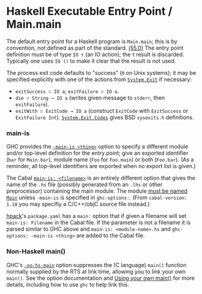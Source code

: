 Haskell Executable Entry Point / Main.main
==========================================

The default entry point for a Haskell program is `Main.main`; this is by
convention, not defined as part of the standard. [(§5.0)][h2010 5.0] The
entry point definition must be of type `IO τ` (an IO action); the τ result
is discarded. Typically one uses `IO ()` to make it clear that the result
is not used.

The process exit code defaults to "success" (`0` on Unix systems); it may
be specified explicitly with one of the actions from [`System.Exit`] if
necessary:
- `exitSuccess ∷ IO a`; `exitFailure ∷ IO a`.
- `die ∷ String → IO a`
  (writes given message to `stderr`, then `exitFailure`).
- `exitWith ∷ ExitCode → IO a`
  (construct `ExitCode` with `ExitSuccess` or `ExitFailure Int`).
  [`System.Exit.Codes`] gives BSD `sysexits.h` definitions.

### main-is

GHC provides the [`-main-is <thing>`] option to specify a different module
and/or top-level definition for the entry point; give an exported
identifier (`bar` for `Main.bar`), module name (`Foo` for `Foo.main`) or
both (`Foo.bar`). (As a reminder, all top-level identifiers are exported
when no export list is given.)

The Cabal [`main-is: <filename>`] is an entirely different option that
gives the name of the `.hs` file (possibly generated from an `.lhs` or
other preprocessor) containing the main module. The module [must be named
`Main`][cabal#1847] unless `-main-is` is specified in `ghc-options:`. (From
`cabal-version: 1.18` you may specifiy a C/C++/objC source file instead.)

[hpack]'s `package.yaml` has a `main:` option that if given a filename will
set `main-is: Filename` in the Cabal file. If the parameter is not a
filename it is parsed similar to GHC above and `main-is: <module-name>.hs`
and `ghc-options: -main-is <thing>` are added to the Cabal file.

### Non-Haskell main()

GHC's [`-no-hs-main`] option suppresses the (C language) `main()` function
normally supplied by the RTS at link time, allowing you to link your own
`main()`. See the option documentation and [Using your own main()] for
more details, including how to use `ghc` to help link this.



<!-------------------------------------------------------------------->
[Using your own main()]: https://downloads.haskell.org/~ghc/9.2.1-rc1/docs/html/users_guide/exts/ffi.html#using-own-main
[`-main-is <thing>`]: https://downloads.haskell.org/~ghc/9.2.1-rc1/docs/html/users_guide/phases.html#ghc-flag--main-is%20%E2%9F%A8thing%E2%9F%A9
[`-no-hs-main`]: https://downloads.haskell.org/~ghc/9.2.1-rc1/docs/html/users_guide/phases.html#ghc-flag--no-hs-main
[`System.Exit.Codes`]: https://hackage.haskell.org/package/exit-codes-1.0.0/docs/System-Exit-Codes.html
[`System.Exit`]: https://hackage.haskell.org/package/base-4.16.0.0/docs/System-Exit.html
[`main-is: <filename>`]: https://cabal.readthedocs.io/en/3.6/cabal-package.html#pkg-field-executable-main-is
[cabal#1847]: https://github.com/haskell/cabal/issues/1847
[hpack]: https://github.com/sol/hpack
[h2010 5.0]: https://www.haskell.org/onlinereport/haskell2010/haskellch5.html
